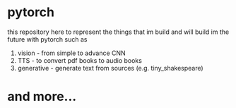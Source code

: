# pytorch
this repository here to represent the things that im build and will build im the future with pytorch
such as 
1. vision - from simple to advance CNN
2. TTS  - to convert pdf books to audio books
3. generative - generate text from sources (e.g. tiny_shakespeare)
 # and more...
